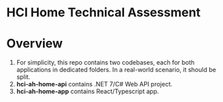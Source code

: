 # **HCI Home Technical Assessment**

# Overview
1. For simplicity, this repo contains two codebases, each for both applications in dedicated folders. In a real-world scenario, it should be split.
2. **hci-ah-home-api** contains .NET 7/C# Web API project.
3. **hci-ah-home-app** contains React/Typescript app.